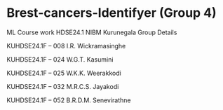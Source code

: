 # Brest-cancers-Identifyer (Group 4)
ML Course work HDSE24.1 NIBM Kurunegala 
Group Details

KUHDSE24.1F – 008      I.R. Wickramasinghe

KUHDSE24.1F – 024      W.G.T. Kasumini 

KUHDSE24.1F – 025      W.K.K. Weerakkodi

KUHDSE24.1F – 032      M.R.C.S. Jayakodi

KUHDSE24.1F – 052      B.R.D.M. Senevirathne 
